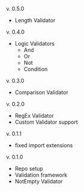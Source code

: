 v. 0.5.0

- Length Validator

v. 0.4.0

- Logic Validators
  - And
  - Or
  - Not
  - Condition

v. 0.3.0

- Comparison Validator

v. 0.2.0

- RegEx Validator
- Custom Validator support

v. 0.1.1

- fixed import extensions

v. 0.1.0

- Repo setup
- Validation framework
- NotEmpty Validator
